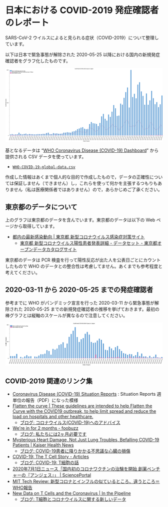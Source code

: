 # 日本における COVID-2019 発症確認者のレポート

SARS-CoV-2 ウイルスによると見られる症状（COVID-2019）について整理しています。

以下は日本で緊急事態が解除された 2020-05-25 以降における国内の新規発症確認者をグラフ化したものです。

![Confirmed COVID-2019 Cases in Japan](./covid-2019-new-cases-in-japan2.png)

基となるデータは “[WHO Coronavirus Disease (COVID-19) Dashboard](https://covid19.who.int/)” から提供される CSV データを使っています。

- [`WHO-COVID-19-global-data.csv`](https://covid19.who.int/WHO-COVID-19-global-data.csv)

作成した情報はあくまで個人的な目的で作成したもので，データの正確性については保証しません（できません）し，これらを使って何かを主張するつもりもありません（私は医療関係者ではありません）ので，あらかじめご了承ください。

## 東京都のデータについて

上のグラフは東京都のデータを含んでいます。東京都のデータは以下の Web ページから取得しています。

- [都内の最新感染動向 | 東京都 新型コロナウイルス感染症対策サイト](https://stopcovid19.metro.tokyo.lg.jp/)
    - [東京都 新型コロナウイルス陽性患者発表詳細 - データセット - 東京都オープンデータカタログサイト](https://catalog.data.metro.tokyo.lg.jp/dataset/t000010d0000000068)

東京都のデータは PCR 検査を行って陽性反応が出た人を公表日ごとにカウントしたもので WHO のデータとの整合性は考慮してません。あくまでも参考程度と考えてください。

## 2020-03-11 から 2020-05-25 までの発症確認者

参考までに WHO がパンデミック宣言を行った 2020-03-11 から緊急事態が解除された 2020-05-25 までの新規発症確認者の推移を挙げておきます。最初の棒グラフとは縦軸のスケールが異なるので注意してください。

![Confirmed COVID-2019 Cases in Japan](./covid-2019-new-cases-in-japan.png)

## COVID-2019 関連のリンク集

- [Coronavirus Disease (COVID-19) Situation Reports](https://www.who.int/emergencies/diseases/novel-coronavirus-2019/situation-reports) : Situation Reports 週単位の報告（PDF）になった模様
- [Flatten the curve | These guidelines are intended to help Flatten the Curve with the COVID19 outbreak, to help limit spread and reduce the load on hospitals and other healthcare.](https://www.flattenthecurve.com/)
    - [ブログ: コロナウイルス(COVID-19)へのアドバイス](https://okuranagaimo.blogspot.com/2020/03/covid-19_11.html)
- [We're in for 2 months - foobuzz](https://foobuzz.github.io/covid19/)
    - [ブログ: 私たちには2ヶ月必要です](https://okuranagaimo.blogspot.com/2020/04/2.html)
- [Mysterious Heart Damage, Not Just Lung Troubles, Befalling COVID-19 Patients | Kaiser Health News](https://khn.org/news/mysterious-heart-damage-not-just-lung-troubles-befalling-covid-19-patients/)
    - [ブログ: COVID-19患者に降りかかる不思議な心臓の損傷](https://okuranagaimo.blogspot.com/2020/04/covid-19_7.html)
- [COVID-19: The T Cell Story - Articles](https://berthub.eu/articles/posts/covid-19-t-cells/)
    - [ブログ: COVID-19: T細胞の話](https://okuranagaimo.blogspot.com/2020/06/covid-19-t.html)
- [2020年7月1日ニュース「国内初のコロナワクチンの治験を開始 創薬ベンチャーの『アンジェス』」 | SciencePortal](https://scienceportal.jst.go.jp/news/newsflash_review/newsflash/2020/07/20200701_01.html)
- [MIT Tech Review: 新型コロナとインフルの似ているところ、違うところ＝WHO報告](https://www.technologyreview.jp/nl/these-are-6-of-the-main-differences-between-flu-and-coronavirus/)
- [New Data on T Cells and the Coronavirus  |  In the Pipeline](https://blogs.sciencemag.org/pipeline/archives/2020/07/15/new-data-on-t-cells-and-the-coronavirus)
    - [ブログ: T細胞とコロナウイルスに関する新しいデータ](https://okuranagaimo.blogspot.com/2020/07/t.html)
